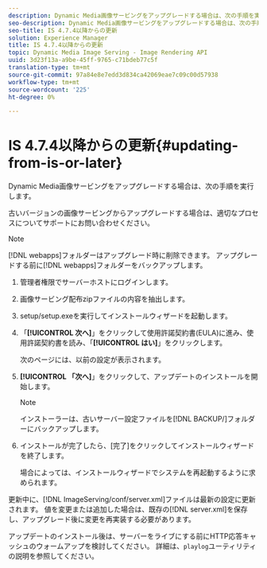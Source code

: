 ```yaml
---
description: Dynamic Media画像サービングをアップグレードする場合は、次の手順を実行します。
seo-description: Dynamic Media画像サービングをアップグレードする場合は、次の手順を実行します。
seo-title: IS 4.7.4以降からの更新
solution: Experience Manager
title: IS 4.7.4以降からの更新
topic: Dynamic Media Image Serving - Image Rendering API
uuid: 3d23f13a-a9be-45ff-9765-c71bdeb77c5f
translation-type: tm+mt
source-git-commit: 97a84e8e7edd3d834ca42069eae7c09c00d57938
workflow-type: tm+mt
source-wordcount: '225'
ht-degree: 0%

---
```



# IS 4.7.4以降からの更新{#updating-from-is-or-later}

Dynamic Media画像サービングをアップグレードする場合は、次の手順を実行します。

古いバージョンの画像サービングからアップグレードする場合は、適切なプロセスについてサポートにお問い合わせください。

>[!NOTE]
>
>[!DNL webapps]フォルダーはアップグレード時に削除できます。 アップグレードする前に[!DNL webapps]フォルダーをバックアップします。

1. 管理者権限でサーバーホストにログインします。
1. 画像サービング配布zipファイルの内容を抽出します。
1. setup/setup.exeを実行してインストールウィザードを起動します。
1. 「**[!UICONTROL 次へ]**」をクリックして使用許諾契約書(EULA)に進み、使用許諾契約書を読み、「**[!UICONTROL はい]**」をクリックします。

   次のページには、以前の設定が表示されます。
1. **[!UICONTROL 「次へ]**」をクリックして、アップデートのインストールを開始します。

   >[!NOTE]
   >
   >インストーラーは、古いサーバー設定ファイルを[!DNL BACKUP/]フォルダーにバックアップします。

1. インストールが完了したら、[完了]をクリックしてインストールウィザードを終了します。

   場合によっては、インストールウィザードでシステムを再起動するように求められます。

更新中に、[!DNL ImageServing/conf/server.xml]ファイルは最新の設定に更新されます。 値を変更または追加した場合は、既存の[!DNL server.xml]を保存し、アップグレード後に変更を再実装する必要があります。

アップデートのインストール後は、サーバーをライブにする前にHTTP応答キャッシュのウォームアップを検討してください。 詳細は、`playlog`ユーティリティの説明を参照してください。
